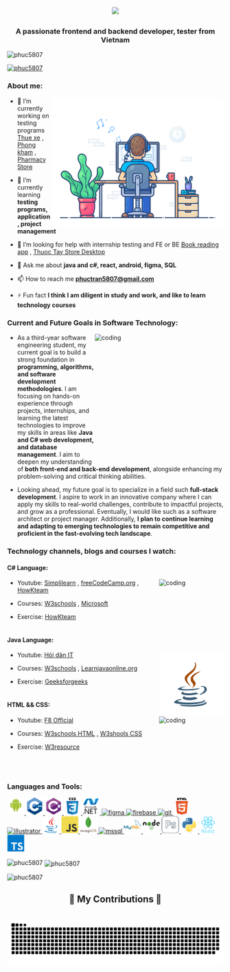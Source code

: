 <h1 align="center">
    <img src="https://readme-typing-svg.herokuapp.com/?font=Righteous&size=35&center=true&vCenter=true&width=500&height=70&duration=4000&lines=Hi+There!+👋;+I'm+Phuc+Tran;" />
</h1>
<h3 align="center">A passionate frontend and backend developer, tester from Vietnam</h3>

<p align="left"> <img src="https://komarev.com/ghpvc/?username=phuc5807&label=Profile%20views&color=0e75b6&style=flat" alt="phuc5807" /> </p>

<p align="left"> <a href="https://github.com/ryo-ma/github-profile-trophy"><img src="https://github-profile-trophy.vercel.app/?username=phuc5807" alt="phuc5807" /></a> </p>

<h3 align="left">About me:</h3>

<img align="right" alt="coding" width="400" src="https://raw.githubusercontent.com/SupianIDz/SupianIDz/main/coding.gif">

- 🔭 I’m currently working on testing programs [Thue xe](https://github.com/Phuc5807/Nhom10-QLThueXe-.git) , [Phong kham](https://github.com/Phuc5807/PhongKham.git) , [Pharmacy Store](https://github.com/Phuc5807/Pharmacy.git)

- 🌱 I’m currently learning **testing programs, application, project management**

- 🤝 I’m looking for help with internship testing and FE or BE [Book reading app](https://github.com/PPToan2004/DoAnAndroid.git) , [Thuoc Tay Store Desktop](https://github.com/Phuc5807/ThuocTay.git)

- 💬 Ask me about **java and c#, react, android, figma, SQL**

- 📫 How to reach me **phuctran5807@gmail.com**

- ⚡ Fun fact **I think I am diligent in study and work, and like to learn technology courses**

<h3 align="left">Current and Future Goals in Software Technology:</h3>

<img align="right" height="290" width="300" alt="coding" src="https://developers.giphy.com/branch/master/static/api-512d36c09662682717108a38bbb5c57d.gif"  />

- As a third-year software engineering student, my current goal is to build a strong foundation in **programming, algorithms, and software development methodologies**. I am focusing on hands-on experience through projects, internships, and learning the latest technologies to improve my skills in areas like **Java and C# web development, and database management**. I aim to deepen my understanding of **both front-end and back-end development**, alongside enhancing my problem-solving and critical thinking abilities.

- Looking ahead, my future goal is to specialize in a field such **full-stack development**. I aspire to work in an innovative company where I can apply my skills to real-world challenges, contribute to impactful projects, and grow as a professional. Eventually, I would like such as a software architect or project manager. Additionally, **I plan to continue learning and adapting to emerging technologies to remain competitive and proficient in the fast-evolving tech landscape**.

<h3 align="left">Technology channels, blogs and courses I watch:</h3>

<h4 align="left">C# Language:</h4>

<img align="right" height="150" width="150" alt="coding" src="https://i.redd.it/vzkhe4s8dlab1.gif">
    
- Youtube: [Simplilearn](https://www.youtube.com/playlist?list=PLEiEAq2VkUULDJ9tZd3lc0rcH4W5SNSoW) , [freeCodeCamp.org](https://www.youtube.com/watch?v=YrtFtdTTfv0) , [HowKteam](https://www.youtube.com/playlist?list=PL33lvabfss1wUj15ea6W0A-TtDOrWWSRK)

- Courses: [W3schools](https://www.w3schools.com/cs/index.php) , [Microsoft](https://dotnet.microsoft.com/en-us/learn/csharp)

- Exercise: [HowKteam](https://howkteam.vn/course/bai-tap-lap-trinh-44)
<br></br>

<h4 align="left">Java Language:</h4>

<img align="right" height="150" width="150" alt="coding" src="https://raw.githubusercontent.com/Deathopex/Deathopex/main/java.gif">

- Youtube: [Hỏi dân IT](https://www.youtube.com/watch?v=7L0RLrfrBHE&list=PLncHg6Kn2JT5EVkhKoJmzOytHY39Mrf_o&index=1) 

- Courses: [W3schools](https://www.w3schools.com/java/default.asp) , [Learnjavaonline.org](https://www.learnjavaonline.org/)

- Exercise: [Geeksforgeeks](https://www.geeksforgeeks.org/java-exercises/)
<br></br>

<h4 align ="left">HTML && CSS:</h4>

<img align="right" height="150" width="150" alt="coding" src="https://camo.githubusercontent.com/66ce970290781501cbd9cc8c5ee32bc207e185917b1f4562c1815d9fc94b8578/68747470733a2f2f6269712e636c6f75642f77702d636f6e74656e742f75706c6f6164732f323032312f30332f3335352d68746d6c2d616e642d4353532e676966">

- Youtube: [F8 Official](https://www.youtube.com/playlist?list=PL_-VfJajZj0U9nEXa4qyfB4U5ZIYCMPlz)

- Courses: [W3schools HTML](https://www.w3schools.com/html/default.asp) , [W3shools CSS](https://www.w3schools.com/css/default.asp)

- Exercise: [W3resource](https://www.w3resource.com/html-css-exercise/main-html-css-exercises.php#google_vignette)
<br></br><br></br>
<p align="left">
</p>

<h3 align="left">Languages and Tools:</h3>
<p align="left"> <a href="https://developer.android.com" target="_blank" rel="noreferrer"> <img src="https://raw.githubusercontent.com/devicons/devicon/master/icons/android/android-original-wordmark.svg" alt="android" width="40" height="40"/> </a> <a href="https://www.w3schools.com/cpp/" target="_blank" rel="noreferrer"> <img src="https://raw.githubusercontent.com/devicons/devicon/master/icons/cplusplus/cplusplus-original.svg" alt="cplusplus" width="40" height="40"/> </a> <a href="https://www.w3schools.com/cs/" target="_blank" rel="noreferrer"> <img src="https://raw.githubusercontent.com/devicons/devicon/master/icons/csharp/csharp-original.svg" alt="csharp" width="40" height="40"/> </a> <a href="https://www.w3schools.com/css/" target="_blank" rel="noreferrer"> <img src="https://raw.githubusercontent.com/devicons/devicon/master/icons/css3/css3-original-wordmark.svg" alt="css3" width="40" height="40"/> </a> <a href="https://dotnet.microsoft.com/" target="_blank" rel="noreferrer"> <img src="https://raw.githubusercontent.com/devicons/devicon/master/icons/dot-net/dot-net-original-wordmark.svg" alt="dotnet" width="40" height="40"/> </a> <a href="https://www.figma.com/" target="_blank" rel="noreferrer"> <img src="https://www.vectorlogo.zone/logos/figma/figma-icon.svg" alt="figma" width="40" height="40"/> </a> <a href="https://firebase.google.com/" target="_blank" rel="noreferrer"> <img src="https://www.vectorlogo.zone/logos/firebase/firebase-icon.svg" alt="firebase" width="40" height="40"/> </a> <a href="https://git-scm.com/" target="_blank" rel="noreferrer"> <img src="https://www.vectorlogo.zone/logos/git-scm/git-scm-icon.svg" alt="git" width="40" height="40"/> </a> <a href="https://www.w3.org/html/" target="_blank" rel="noreferrer"> <img src="https://raw.githubusercontent.com/devicons/devicon/master/icons/html5/html5-original-wordmark.svg" alt="html5" width="40" height="40"/> </a> <a href="https://www.adobe.com/in/products/illustrator.html" target="_blank" rel="noreferrer"> <img src="https://www.vectorlogo.zone/logos/adobe_illustrator/adobe_illustrator-icon.svg" alt="illustrator" width="40" height="40"/> </a> <a href="https://www.java.com" target="_blank" rel="noreferrer"> <img src="https://raw.githubusercontent.com/devicons/devicon/master/icons/java/java-original.svg" alt="java" width="40" height="40"/> </a> <a href="https://developer.mozilla.org/en-US/docs/Web/JavaScript" target="_blank" rel="noreferrer"> <img src="https://raw.githubusercontent.com/devicons/devicon/master/icons/javascript/javascript-original.svg" alt="javascript" width="40" height="40"/> </a> <a href="https://www.mongodb.com/" target="_blank" rel="noreferrer"> <img src="https://raw.githubusercontent.com/devicons/devicon/master/icons/mongodb/mongodb-original-wordmark.svg" alt="mongodb" width="40" height="40"/> </a> <a href="https://www.microsoft.com/en-us/sql-server" target="_blank" rel="noreferrer"> <img src="https://www.svgrepo.com/show/303229/microsoft-sql-server-logo.svg" alt="mssql" width="40" height="40"/> </a> <a href="https://www.mysql.com/" target="_blank" rel="noreferrer"> <img src="https://raw.githubusercontent.com/devicons/devicon/master/icons/mysql/mysql-original-wordmark.svg" alt="mysql" width="40" height="40"/> </a> <a href="https://nodejs.org" target="_blank" rel="noreferrer"> <img src="https://raw.githubusercontent.com/devicons/devicon/master/icons/nodejs/nodejs-original-wordmark.svg" alt="nodejs" width="40" height="40"/> </a> <a href="https://www.photoshop.com/en" target="_blank" rel="noreferrer"> <img src="https://raw.githubusercontent.com/devicons/devicon/master/icons/photoshop/photoshop-line.svg" alt="photoshop" width="40" height="40"/> </a> <a href="https://www.python.org" target="_blank" rel="noreferrer"> <img src="https://raw.githubusercontent.com/devicons/devicon/master/icons/python/python-original.svg" alt="python" width="40" height="40"/> </a> <a href="https://reactjs.org/" target="_blank" rel="noreferrer"> <img src="https://raw.githubusercontent.com/devicons/devicon/master/icons/react/react-original-wordmark.svg" alt="react" width="40" height="40"/> </a> <a href="https://www.typescriptlang.org/" target="_blank" rel="noreferrer"> <img src="https://raw.githubusercontent.com/devicons/devicon/master/icons/typescript/typescript-original.svg" alt="typescript" width="40" height="40"/> </a> </p>

<p><img align="left" src="https://github-readme-stats.vercel.app/api/top-langs?username=phuc5807&show_icons=true&locale=en&layout=compact" alt="phuc5807" /></p>

<p>&nbsp;<img align="center" src="https://github-readme-stats.vercel.app/api?username=phuc5807&show_icons=true&locale=en" alt="phuc5807" /></p>

<p><img align="center" src="https://github-readme-streak-stats.herokuapp.com/?user=phuc5807&" alt="phuc5807" /></p>

<div align="center">
  <h2>🐍 My Contributions 🐍</h2>
  <br>
<picture>
  <source
    media="(prefers-color-scheme: dark)"
    srcset="https://raw.githubusercontent.com/platane/snk/output/github-contribution-grid-snake-dark.svg"
  />
  <source
    media="(prefers-color-scheme: light)"
    srcset="https://raw.githubusercontent.com/platane/snk/output/github-contribution-grid-snake.svg"
  />
  <img
    alt="github contribution grid snake animation"
    src="https://raw.githubusercontent.com/platane/snk/output/github-contribution-grid-snake.svg"
  />
</picture>
<br/><br/><br/>
</div>
